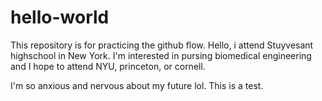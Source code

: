 # hello-world
This repository is for practicing the github flow.
Hello, i attend Stuyvesant highschool in New York. I'm interested in pursing biomedical engineering and I hope to attend NYU, princeton, or cornell.

I'm so anxious and nervous about my future lol. This is a test.
